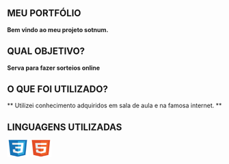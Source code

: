 ## MEU PORTFÓLIO
**Bem vindo ao meu projeto sotnum.**
## QUAL OBJETIVO?
**Serva para fazer sorteios online**
## O QUE FOI UTILIZADO?
** Utilizei conhecimento adquiridos em sala de aula e na famosa internet. **
## LINGUAGENS UTILIZADAS
<div>
  
  <img align="center" alt="CSS" height="40" width="50" src="https://raw.githubusercontent.com/devicons/devicon/master/icons/css3/css3-original.svg">
  <img align="center" alt="HTML" height="40" width="50" src="https://raw.githubusercontent.com/devicons/devicon/master/icons/html5/html5-original.svg">
</div>
